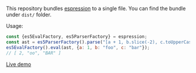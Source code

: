 This repository bundles [espression](https://github.com/ianchi/ESpression) to a single file. You can find the bundle under `dist/` folder.

Usage:

```js
const {es5EvalFactory, es5ParserFactory} = espression;
const ast = es5ParserFactory().parse("[a + 1, b.slice(-2), c.toUpperCase()]");
es5EvalFactory().eval(ast, {a: 1, b: "foo", c: "bar"});
// [ 2, "oo", "BAR" ]
```

[Live demo](https://jsbin.com/xazibamida/edit?js,console)
